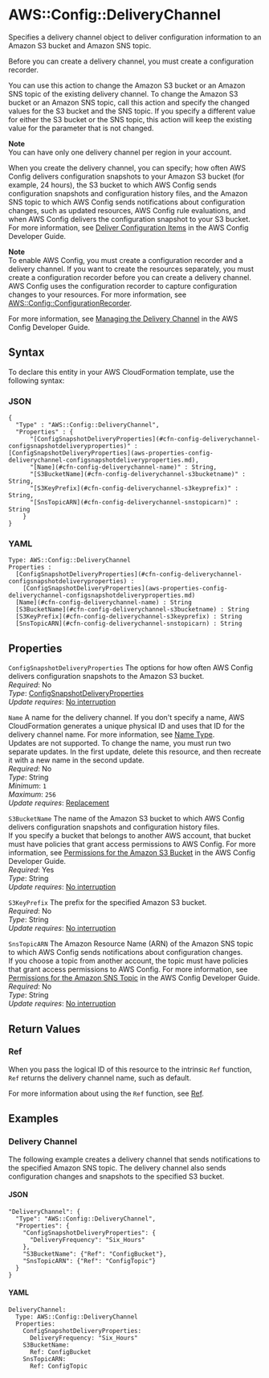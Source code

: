 # AWS::Config::DeliveryChannel<a name="aws-resource-config-deliverychannel"></a>

Specifies a delivery channel object to deliver configuration information to an Amazon S3 bucket and Amazon SNS topic\.

Before you can create a delivery channel, you must create a configuration recorder\.

You can use this action to change the Amazon S3 bucket or an Amazon SNS topic of the existing delivery channel\. To change the Amazon S3 bucket or an Amazon SNS topic, call this action and specify the changed values for the S3 bucket and the SNS topic\. If you specify a different value for either the S3 bucket or the SNS topic, this action will keep the existing value for the parameter that is not changed\.

**Note**  
You can have only one delivery channel per region in your account\.

When you create the delivery channel, you can specify; how often AWS Config delivers configuration snapshots to your Amazon S3 bucket \(for example, 24 hours\), the S3 bucket to which AWS Config sends configuration snapshots and configuration history files, and the Amazon SNS topic to which AWS Config sends notifications about configuration changes, such as updated resources, AWS Config rule evaluations, and when AWS Config delivers the configuration snapshot to your S3 bucket\. For more information, see [Deliver Configuration Items](https://docs.aws.amazon.com/config/latest/developerguide/how-does-config-work.html#delivery-channel) in the AWS Config Developer Guide\. 

**Note**  
To enable AWS Config, you must create a configuration recorder and a delivery channel\. If you want to create the resources separately, you must create a configuration recorder before you can create a delivery channel\. AWS Config uses the configuration recorder to capture configuration changes to your resources\. For more information, see [AWS::Config::ConfigurationRecorder](https://docs.aws.amazon.com/AWSCloudFormation/latest/UserGuide/aws-resource-config-configurationrecorder.html)\. 

For more information, see [Managing the Delivery Channel](https://docs.aws.amazon.com/config/latest/developerguide/manage-delivery-channel.html) in the AWS Config Developer Guide\. 

## Syntax<a name="aws-resource-config-deliverychannel-syntax"></a>

To declare this entity in your AWS CloudFormation template, use the following syntax:

### JSON<a name="aws-resource-config-deliverychannel-syntax.json"></a>

```
{
  "Type" : "AWS::Config::DeliveryChannel",
  "Properties" : {
      "[ConfigSnapshotDeliveryProperties](#cfn-config-deliverychannel-configsnapshotdeliveryproperties)" : [ConfigSnapshotDeliveryProperties](aws-properties-config-deliverychannel-configsnapshotdeliveryproperties.md),
      "[Name](#cfn-config-deliverychannel-name)" : String,
      "[S3BucketName](#cfn-config-deliverychannel-s3bucketname)" : String,
      "[S3KeyPrefix](#cfn-config-deliverychannel-s3keyprefix)" : String,
      "[SnsTopicARN](#cfn-config-deliverychannel-snstopicarn)" : String
    }
}
```

### YAML<a name="aws-resource-config-deliverychannel-syntax.yaml"></a>

```
Type: AWS::Config::DeliveryChannel
Properties : 
﻿  [ConfigSnapshotDeliveryProperties](#cfn-config-deliverychannel-configsnapshotdeliveryproperties) : 
    [ConfigSnapshotDeliveryProperties](aws-properties-config-deliverychannel-configsnapshotdeliveryproperties.md)
﻿  [Name](#cfn-config-deliverychannel-name) : String
﻿  [S3BucketName](#cfn-config-deliverychannel-s3bucketname) : String
﻿  [S3KeyPrefix](#cfn-config-deliverychannel-s3keyprefix) : String
﻿  [SnsTopicARN](#cfn-config-deliverychannel-snstopicarn) : String
```

## Properties<a name="aws-resource-config-deliverychannel-properties"></a>

`ConfigSnapshotDeliveryProperties`  <a name="cfn-config-deliverychannel-configsnapshotdeliveryproperties"></a>
The options for how often AWS Config delivers configuration snapshots to the Amazon S3 bucket\.  
*Required*: No  
*Type*: [ConfigSnapshotDeliveryProperties](aws-properties-config-deliverychannel-configsnapshotdeliveryproperties.md)  
*Update requires*: [No interruption](https://docs.aws.amazon.com/AWSCloudFormation/latest/UserGuide/using-cfn-updating-stacks-update-behaviors.html#update-no-interrupt)

`Name`  <a name="cfn-config-deliverychannel-name"></a>
A name for the delivery channel\. If you don't specify a name, AWS CloudFormation generates a unique physical ID and uses that ID for the delivery channel name\. For more information, see [Name Type](https://docs.aws.amazon.com/AWSCloudFormation/latest/UserGuide/aws-properties-name.html)\.   
Updates are not supported\. To change the name, you must run two separate updates\. In the first update, delete this resource, and then recreate it with a new name in the second update\.   
*Required*: No  
*Type*: String  
*Minimum*: `1`  
*Maximum*: `256`  
*Update requires*: [Replacement](https://docs.aws.amazon.com/AWSCloudFormation/latest/UserGuide/using-cfn-updating-stacks-update-behaviors.html#update-replacement)

`S3BucketName`  <a name="cfn-config-deliverychannel-s3bucketname"></a>
The name of the Amazon S3 bucket to which AWS Config delivers configuration snapshots and configuration history files\.  
If you specify a bucket that belongs to another AWS account, that bucket must have policies that grant access permissions to AWS Config\. For more information, see [Permissions for the Amazon S3 Bucket](https://docs.aws.amazon.com/config/latest/developerguide/s3-bucket-policy.html) in the AWS Config Developer Guide\.  
*Required*: Yes  
*Type*: String  
*Update requires*: [No interruption](https://docs.aws.amazon.com/AWSCloudFormation/latest/UserGuide/using-cfn-updating-stacks-update-behaviors.html#update-no-interrupt)

`S3KeyPrefix`  <a name="cfn-config-deliverychannel-s3keyprefix"></a>
The prefix for the specified Amazon S3 bucket\.  
*Required*: No  
*Type*: String  
*Update requires*: [No interruption](https://docs.aws.amazon.com/AWSCloudFormation/latest/UserGuide/using-cfn-updating-stacks-update-behaviors.html#update-no-interrupt)

`SnsTopicARN`  <a name="cfn-config-deliverychannel-snstopicarn"></a>
The Amazon Resource Name \(ARN\) of the Amazon SNS topic to which AWS Config sends notifications about configuration changes\.  
If you choose a topic from another account, the topic must have policies that grant access permissions to AWS Config\. For more information, see [Permissions for the Amazon SNS Topic](https://docs.aws.amazon.com/config/latest/developerguide/sns-topic-policy.html) in the AWS Config Developer Guide\.  
*Required*: No  
*Type*: String  
*Update requires*: [No interruption](https://docs.aws.amazon.com/AWSCloudFormation/latest/UserGuide/using-cfn-updating-stacks-update-behaviors.html#update-no-interrupt)

## Return Values<a name="aws-resource-config-deliverychannel-return-values"></a>

### Ref<a name="aws-resource-config-deliverychannel-return-values-ref"></a>

 When you pass the logical ID of this resource to the intrinsic `Ref` function, `Ref` returns the delivery channel name, such as default\. 

For more information about using the `Ref` function, see [Ref](https://docs.aws.amazon.com/AWSCloudFormation/latest/UserGuide/intrinsic-function-reference-ref.html)\.

## Examples<a name="aws-resource-config-deliverychannel--examples"></a>

### Delivery Channel<a name="aws-resource-config-deliverychannel--examples--Delivery_Channel"></a>

The following example creates a delivery channel that sends notifications to the specified Amazon SNS topic\. The delivery channel also sends configuration changes and snapshots to the specified S3 bucket\. 

#### JSON<a name="aws-resource-config-deliverychannel--examples--Delivery_Channel--json"></a>

```
"DeliveryChannel": {
  "Type": "AWS::Config::DeliveryChannel",
  "Properties": {
    "ConfigSnapshotDeliveryProperties": {
      "DeliveryFrequency": "Six_Hours"
    },
    "S3BucketName": {"Ref": "ConfigBucket"},
    "SnsTopicARN": {"Ref": "ConfigTopic"}
  }
}
```

#### YAML<a name="aws-resource-config-deliverychannel--examples--Delivery_Channel--yaml"></a>

```
DeliveryChannel: 
  Type: AWS::Config::DeliveryChannel
  Properties: 
    ConfigSnapshotDeliveryProperties: 
      DeliveryFrequency: "Six_Hours"
    S3BucketName: 
      Ref: ConfigBucket
    SnsTopicARN: 
      Ref: ConfigTopic
```